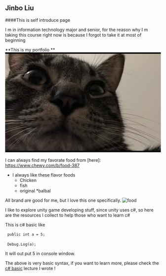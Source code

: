 ## Jinbo Liu

  
####This is self introduce page


I m in information technology major and senior, for the reason why I m taking this course right now is because I forgot to take it at most of beginning


**This is my portfolio **
![me](https://github.com/Dokidok1/new1000/blob/master/images/paopao.jpg)

I can always find my favorate food from [here]: https://www.chewy.com/b/food-387

* I always like these flavor foods
    * Chicken
    * fish
    * original
    *balbal
    
All brand are good for me, but I love this one specifically.
![food](https://img.chewy.com/is/catalog/99973_MAIN._AC_SS55_V1462999364_.jpg)


I like to explore unity game developing stuff, since unity uses c#, so here are the resources I collect to help those who want to learn c#

This is c# basic like 

```
 public int a = 5;
 
 Debug.Log(a);
 ```
 
 It will out put 5 in console window.
 
 The above is very basic syntax, if you want to learn more, please check the 
 [c# basic](https://github.com/Dokidok1/new1000/blob/master/md_files/c%23_basic.md) lecture I wrote !
 
 
 




